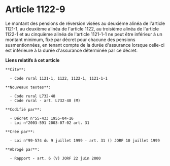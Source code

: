 # Article 1122-9

Le montant des pensions de réversion visées au deuxième alinéa de l'article 1121-1, au deuxième alinéa de l'article 1122, au
troisième alinéa de l'article 1122-1 et au cinquième alinéa de l'article 1121-1-1 ne peut être inférieur à un montant
minimum, fixé par décret pour chacune des pensions susmentionnées, en tenant compte de la durée d'assurance lorsque celle-ci
est inférieure à la durée d'assurance déterminée par ce décret.

**Liens relatifs à cet article**

	**Cite**:

	  - Code rural 1121-1, 1122, 1122-1, 1121-1-1

	**Nouveaux textes**:

	  - Code rural L732-48
	  - Code rural - art. L732-48 (M)

	**Codifié par**:

	  - Décret n°55-433 1955-04-16
	  - Loi n°2003-591 2003-07-02 art. 31

	**Créé par**:

	  - Loi n°99-574 du 9 juillet 1999 - art. 31 () JORF 10 juillet 1999

	**Abrogé par**:

	  - Rapport - art. 6 (V) JORF 22 juin 2000
